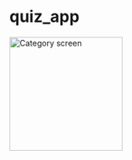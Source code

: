 # quiz_app

<img src="https://user-images.githubusercontent.com/92832439/218740961-cd17568e-b5d2-430e-bb73-38c1db90405a.png" alt="Category screen" width="200">

